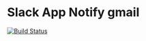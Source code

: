 # Slack App Notify gmail

[![Build Status](https://travis-ci.com/mdshun/slack-gmail-notify.svg?branch=master)](https://travis-ci.com/mdshun/slack-gmail-notify)
